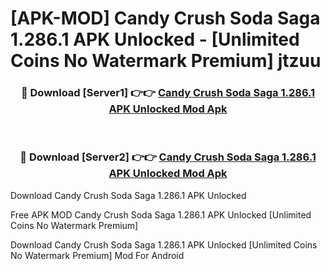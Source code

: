 # [APK-MOD] Candy Crush Soda Saga 1.286.1 APK Unlocked - [Unlimited Coins No Watermark Premium] jtzuu



<div align="center">
<h3>🔴 Download [Server1] 👉👉 <a href="https://momento.my/?title=Candy_Crush_Soda_Saga_1.286.1_APK_Unlocked">Candy Crush Soda Saga 1.286.1 APK Unlocked Mod Apk</a></h3><br>

<h3>🔴 Download [Server2] 👉👉 <a href="https://momento.my/?title=Candy_Crush_Soda_Saga_1.286.1_APK_Unlocked">Candy Crush Soda Saga 1.286.1 APK Unlocked Mod Apk</a></h3>
</div>



Download Candy Crush Soda Saga 1.286.1 APK Unlocked 

Free APK MOD Candy Crush Soda Saga 1.286.1 APK Unlocked [Unlimited Coins No Watermark Premium]

Download Candy Crush Soda Saga 1.286.1 APK Unlocked [Unlimited Coins No Watermark Premium] Mod For Android
